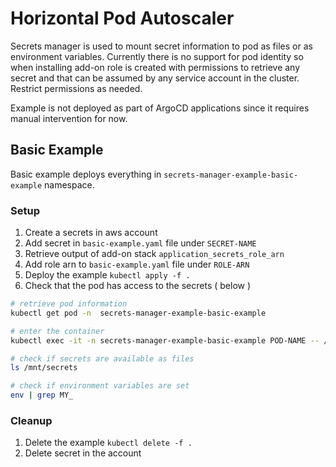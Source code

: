 # Horizontal Pod Autoscaler

Secrets manager is used to mount secret information to pod as files or as environment variables.
Currently there is no support for pod identity so when installing add-on role is created with permissions to retrieve any secret and that can be assumed by any service account in the cluster.
Restrict permissions as needed.

Example is not deployed as part of ArgoCD applications since it requires manual intervention for now.

## Basic Example

Basic example deploys everything in `secrets-manager-example-basic-example` namespace.

### Setup

1. Create a secrets in aws account
2. Add secret in `basic-example.yaml` file under `SECRET-NAME`
3. Retrieve output of add-on stack `application_secrets_role_arn`
4. Add role arn to `basic-example.yaml` file under `ROLE-ARN`
5. Deploy the example `kubectl apply -f .`
6. Check that the pod has access to the secrets ( below )
```bash
# retrieve pod information
kubectl get pod -n  secrets-manager-example-basic-example

# enter the container
kubectl exec -it -n secrets-manager-example-basic-example POD-NAME -- /bin/bash

# check if secrets are available as files
ls /mnt/secrets

# check if environment variables are set
env | grep MY_
```

### Cleanup
1. Delete the example `kubectl delete -f .`
2. Delete secret in the account
